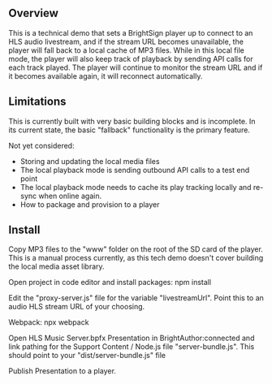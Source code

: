 ## Overview

This is a technical demo that sets a BrightSign player up to connect to an HLS audio livestream, and if the stream URL becomes unavailable, the player will fall back to a local cache of MP3 files. While in this local file mode, the player will also keep track of playback by sending API calls for each track played. The player will continue to monitor the stream URL and if it becomes available again, it will reconnect automatically.

## Limitations

This is currently built with very basic building blocks and is incomplete. In its current state, the basic "fallback" functionality is the primary feature.

Not yet considered:

- Storing and updating the local media files
- The local playback mode is sending outbound API calls to a test end point
- The local playback mode needs to cache its play tracking locally and re-sync when online again.
- How to package and provision to a player

## Install

Copy MP3 files to the "www" folder on the root of the SD card of the player. This is a manual process currently, as this tech demo doesn't cover building the local media asset library.

Open project in code editor and install packages: npm install

Edit the "proxy-server.js" file for the variable "livestreamUrl". Point this to an audio HLS stream URL of your choosing.

Webpack: npx webpack

Open HLS Music Server.bpfx Presentation in BrightAuthor:connected and link pathing for the Support Content / Node.js file "server-bundle.js". This should point to your "dist/server-bundle.js" file

Publish Presentation to a player.
